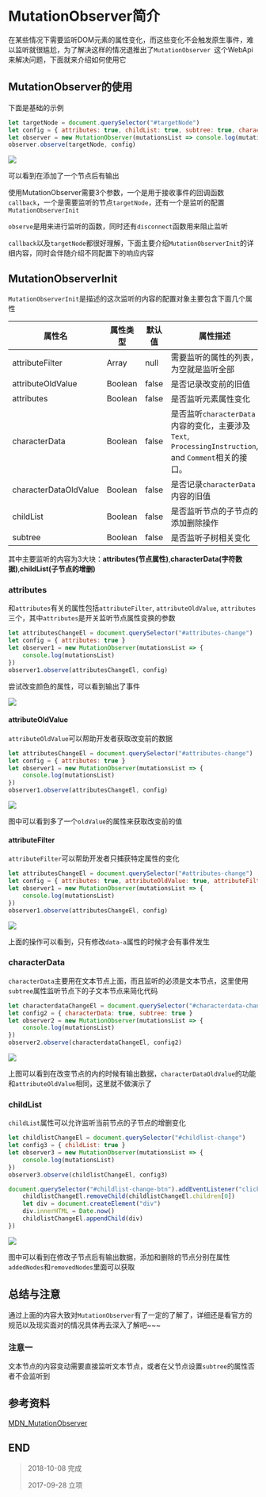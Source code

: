 # MutationObserver简介

在某些情况下需要监听DOM元素的属性变化，而这些变化不会触发原生事件，难以监听就很尴尬，为了解决这样的情况退推出了`MutationObserver
`这个WebApi来解决问题，下面就来介绍如何使用它

## MutationObserver的使用

下面是基础的示例

``` javascript
let targetNode = document.querySelector("#targetNode")
let config = { attributes: true, childList: true, subtree: true, characterData: true }
let observer = new MutationObserver(mutationsList => console.log(mutationsList))
observer.observe(targetNode, config)
```

![](http://blog-cdn.chenxiyuan.fun/18-10-7/83559465.jpg)

可以看到在添加了一个节点后有输出

使用MutationObserver需要3个参数，一个是用于接收事件的回调函数`callback`，一个是需要监听的节点`targetNode`，还有一个是监听的配置`MutationObserverInit`

`observe`是用来进行监听的函数，同时还有`disconnect`函数用来阻止监听

`callback`以及`targetNode`都很好理解，下面主要介绍`MutationObserverInit`的详细内容，同时会伴随介绍不同配置下的响应内容

## MutationObserverInit

`MutationObserverInit`是描述的这次监听的内容的配置对象主要包含下面几个属性

|属性名|属性类型|默认值|属性描述|
|---|---|---|---|
|attributeFilter|Array<String>|null|需要监听的属性的列表，为空就是监听全部|
|attributeOldValue|Boolean|false|是否记录改变前的旧值|
|attributes|Boolean|false|是否监听元素属性变化|
|characterData|Boolean|false|是否监听`characterData`内容的变化，主要涉及`Text`, `ProcessingInstruction`, and `Comment`相关的接口。|
|characterDataOldValue|Boolean|false|是否记录`characterData`内容的旧值|
|childList|Boolean|false|是否监听节点的子节点的添加删除操作|
|subtree|Boolean|false|是否监听子树相关变化|

其中主要监听的内容为3大块：**attributes(节点属性)**,**characterData(字符数据)**,**childList(子节点的增删)**

### attributes

和`attributes`有关的属性包括`attributeFilter`, `attributeOldValue`, `attributes`三个，其中`attributes`是开关监听节点属性变换的参数

``` javascript
let attributesChangeEl = document.querySelector("#attributes-change")
let config = { attributes: true }
let observer1 = new MutationObserver(mutationsList => {
    console.log(mutationsList)
})
observer1.observe(attributesChangeEl, config)
```

尝试改变颜色的属性，可以看到输出了事件

![](http://blog-cdn.chenxiyuan.fun/18-10-8/12131802.jpg)

#### attributeOldValue

`attributeOldValue`可以帮助开发者获取改变前的数据

``` javascript
let attributesChangeEl = document.querySelector("#attributes-change")
let config = { attributes: true }
let observer1 = new MutationObserver(mutationsList => {
    console.log(mutationsList)
})
observer1.observe(attributesChangeEl, config)
```

![](http://blog-cdn.chenxiyuan.fun/18-10-8/32733921.jpg)

图中可以看到多了一个`oldValue`的属性来获取改变前的值

#### attributeFilter

`attributeFilter`可以帮助开发者只捕获特定属性的变化

``` javascript
let attributesChangeEl = document.querySelector("#attributes-change")
let config = { attributes: true, attributeOldValue: true, attributeFilter: [ "data-a"] }
let observer1 = new MutationObserver(mutationsList => {
    console.log(mutationsList)
})
observer1.observe(attributesChangeEl, config)
```

![](http://blog-cdn.chenxiyuan.fun/18-10-8/80304748.jpg)

上面的操作可以看到，只有修改`data-a`属性的时候才会有事件发生

### characterData

`characterData`主要用在文本节点上面，而且监听的必须是文本节点，这里使用`subtree`属性监听节点下的子文本节点来简化代码

``` javascript
let characterdataChangeEl = document.querySelector("#characterdata-change")
let config2 = { characterData: true, subtree: true }
let observer2 = new MutationObserver(mutationsList => {
    console.log(mutationsList)
})
observer2.observe(characterdataChangeEl, config2)
```

![](http://blog-cdn.chenxiyuan.fun/18-10-8/10917265.jpg)

上图可以看到在改变节点的内的时候有输出数据，`characterDataOldValue`的功能和`attributeOldValue`相同，这里就不做演示了

### childList

`childList`属性可以允许监听当前节点的子节点的增删变化

``` javascript
let childlistChangeEl = document.querySelector("#childlist-change")
let config3 = { childList: true }
let observer3 = new MutationObserver(mutationsList => {
    console.log(mutationsList)
})
observer3.observe(childlistChangeEl, config3)

document.querySelector("#childlist-change-btn").addEventListener("click", function(){
    childlistChangeEl.removeChild(childlistChangeEl.children[0])
    let div = document.createElement("div")
    div.innerHTML = Date.now()
    childlistChangeEl.appendChild(div)
})
```
![](http://blog-cdn.chenxiyuan.fun/18-10-8/84629923.jpg)

图中可以看到在修改子节点后有输出数据，添加和删除的节点分别在属性`addedNodes`和`removedNodes`里面可以获取

## 总结与注意

通过上面的内容大致对`MutationObserver`有了一定的了解了，详细还是看官方的规范以及现实面对的情况具体再去深入了解吧~~~

### 注意一

文本节点的内容变动需要直接监听文本节点，或者在父节点设置`subtree`的属性否者不会监听到


## 参考资料

[MDN_MutationObserver](https://developer.mozilla.org/zh-CN/docs/Web/API/MutationObserver)

## END 

>   2018-10-08   完成
> 
>   2017-09-28   立项